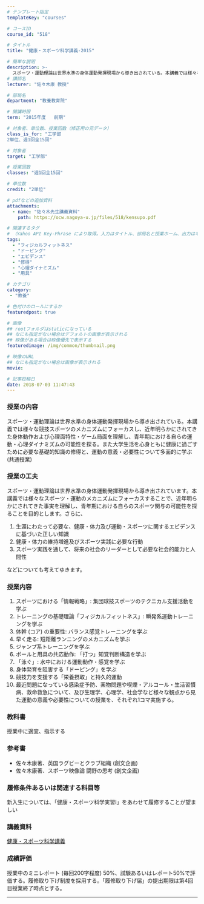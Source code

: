 ```yaml
---
# テンプレート指定
templateKey: "courses"

# コースID
course_id: "518"

# タイトル
title: "健康・スポーツ科学講義-2015"

# 簡単な説明
description: >-
  スポーツ・運動理論は世界水準の身体運動発揮現場から導き出されている。本講義では様々な競技スポーツのメカニズムにフォーカスし、近年明らかにされてきた身体動作および心理面特性・ゲーム局面を理解し、青年期における自らの運動・心理ダイナミズムの可能性を探る。また大学生活を心身ともに健康に過ごすために必要な基礎的知識の修得と、運動の意義・必要性について多面的に学ぶ (共通授業) ....
# 講師名
lecturer: "佐々木康 教授"

# 部局名
department: "教養教育院"

# 開講時限
term: "2015年度	前期"

# 対象者、単位数、授業回数（修正用の元データ）
class_is_for: "工学部
2単位、週1回全15回"

# 対象者
target: "工学部"

# 授業回数
classes: "週1回全15回"

# 単位数
credit: "2単位"

# pdfなどの追加資料
attachments:
  - name: "佐々木先生講義資料" 
    path: https://ocw.nagoya-u.jp/files/518/kensupo.pdf

# 関連するタグ
# （Yahoo API Key-Phrase により取得。入力はタイトル、部局名と授業ホーム、出力はキーフレーズ（tags））
tags:
  - "フィジカルフィットネス"
  - "ドーピング"
  - "エビデンス"
  - "修得"
  - "心理ダイナミズム"
  - "用具"

# カテゴリ
category:
 - "教養"

# 色付けのロールにするか
featuredpost: true

# 画像
## rootフォルダはstaticになっている
## なにも指定がない場合はデフォルトの画像が表示される
## 映像がある場合は映像優先で表示する
featuredimage: /img/common/thumbnail.png

# 映像のURL
## なにも指定がない場合は画像が表示される
movie: 

# 記事投稿日
date: 2018-07-03 11:47:43
---
```


### 授業の内容

スポーツ・運動理論は世界水準の身体運動発揮現場から導き出されている。本講義では様々な競技スポーツのメカニズムにフォーカスし、近年明らかにされてきた身体動作および心理面特性・ゲーム局面を理解し、青年期における自らの運動・心理ダイナミズムの可能性を探る。また大学生活を心身ともに健康に過ごすために必要な基礎的知識の修得と、運動の意義・必要性について多面的に学ぶ (共通授業)


### 授業の工夫

スポーツ・運動理論は世界水準の身体運動発揮現場から導き出されています。本講義では様々なスポーツ・運動のメカニズムにフォーカスすることで、近年明らかにされてきた事実を理解し、青年期における自らのスポーツ関与の可能性を探ることを目的とします。さらに、

  1. 生涯にわたって必要な、健康・体力及び運動・スポーツに関するエビデンスに基づいた正しい知識
  2. 健康・体力の維持増進及びスポーツ実践に必要な行動
  3. スポーツ実践を通して、将来の社会のリーダーとして必要な社会的能力と人間性

などについても考えてゆきます。





### 授業内容

  1. スポーツにおける「情報戦略」: 集団球技スポーツのテクニカル支援活動を学ぶ
  2. トレーニングの基礎理論「フィジカルフィットネス」: 瞬発系運動トレーニングを学ぶ
  3. 体幹 (コア) の重要性: バランス感覚トレーニングを学ぶ
  4. 早く走る: 短距離ランニングのメカニズムを学ぶ
  5. ジャンプ系トレーニングを学ぶ
  6. ボールと用具の共応動作: 「打つ」知覚判断構造を学ぶ
  7. 「泳ぐ」: 水中における運動動作・感覚を学ぶ
  8. 身体発育を阻害する「ドーピング」を学ぶ
  9. 競技力を支援する「栄養摂取」と持久的運動
 10. 最近問題になっている感染症予防、薬物問題や喫煙・アルコール・生活習慣病、救命救急について、及び生理学、心理学、社会学など様々な観点から見た運動の意義や必要性についての授業を、それぞれ1コマ実施する。

### 教科書

授業中に適宜、指示する

### 参考書

  * 佐々木康著、英国ラグビーとクラブ組織 (創文企画)
  * 佐々木康著、スポーツ映像論 闘野の思考 (創文企画)

### 履修条件あるいは関連する科目等

新入生については、「健康・スポーツ科学実習Ⅰ」をあわせて履修することが望ましい





### 講義資料

[健康・スポーツ科学講義](https://ocw.nagoya-u.jp/files/518/kensupo.pdf) 





### 成績評価

授業中のミニレポート (毎回200字程度) 50%、試験あるいはレポート50%で評価する。履修取り下げ制度を採用する。「履修取り下げ届」の提出期限は第4回目授業終了時点とする。





-----